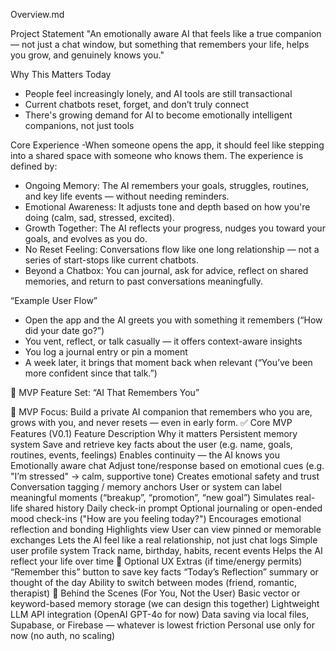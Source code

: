 Overview.md


Project Statement
"An emotionally aware AI that feels like a true companion — not just a chat window, 
but something that remembers your life, helps you grow, and genuinely knows you."

Why This Matters Today
- People feel increasingly lonely, and AI tools are still transactional
- Current chatbots reset, forget, and don’t truly connect
- There's growing demand for AI to become emotionally intelligent companions, not just tools

Core Experience
-When someone opens the app, it should feel like stepping into a shared space with someone who knows them.
The experience is defined by:

- Ongoing Memory: The AI remembers your goals, struggles, routines, and key life events — without needing reminders.
- Emotional Awareness: It adjusts tone and depth based on how you're doing (calm, sad, stressed, excited).
- Growth Together: The AI reflects your progress, nudges you toward your goals, and evolves as you do.
- No Reset Feeling: Conversations flow like one long relationship — not a series of start-stops like current chatbots.
- Beyond a Chatbox: You can journal, ask for advice, reflect on shared memories, and return to past conversations meaningfully.

“Example User Flow”
- Open the app and the AI greets you with something it remembers (“How did your date go?”)
- You vent, reflect, or talk casually — it offers context-aware insights
- You log a journal entry or pin a moment
- A week later, it brings that moment back when relevant (“You’ve been more confident since that talk.”)


🧪 MVP Feature Set: “AI That Remembers You”

🎯 MVP Focus:
Build a private AI companion that remembers who you are, grows with you, and never resets — even in early form.
✅ Core MVP Features (V0.1)
Feature	Description	Why it matters
Persistent memory system	Save and retrieve key facts about the user (e.g. name, goals, routines, events, feelings)	Enables continuity — the AI knows you
Emotionally aware chat	Adjust tone/response based on emotional cues (e.g. "I’m stressed" → calm, supportive tone)	Creates emotional safety and trust
Conversation tagging / memory anchors	User or system can label meaningful moments (“breakup”, “promotion”, “new goal”)	Simulates real-life shared history
Daily check-in prompt	Optional journaling or open-ended mood check-ins ("How are you feeling today?")	Encourages emotional reflection and bonding
Highlights view	User can view pinned or memorable exchanges	Lets the AI feel like a real relationship, not just chat logs
Simple user profile system	Track name, birthday, habits, recent events	Helps the AI reflect your life over time
📱 Optional UX Extras (if time/energy permits)
“Remember this” button to save key facts
“Today’s Reflection” summary or thought of the day
Ability to switch between modes (friend, romantic, therapist)
🔧 Behind the Scenes (For You, Not the User)
Basic vector or keyword-based memory storage (we can design this together)
Lightweight LLM API integration (OpenAI GPT-4o for now)
Data saving via local files, Supabase, or Firebase — whatever is lowest friction
Personal use only for now (no auth, no scaling)